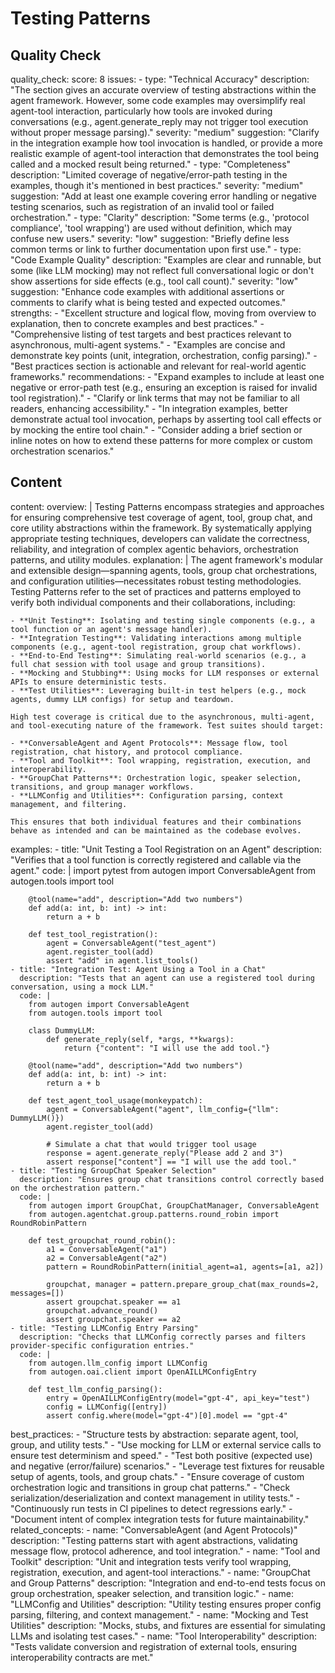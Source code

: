 # Testing Patterns


## Quality Check

quality_check:
  score: 8
  issues:
    - type: "Technical Accuracy"
      description: "The section gives an accurate overview of testing abstractions within the agent framework. However, some code examples may oversimplify real agent-tool interaction, particularly how tools are invoked during conversations (e.g., agent.generate_reply may not trigger tool execution without proper message parsing)."
      severity: "medium"
      suggestion: "Clarify in the integration example how tool invocation is handled, or provide a more realistic example of agent-tool interaction that demonstrates the tool being called and a mocked result being returned."
    - type: "Completeness"
      description: "Limited coverage of negative/error-path testing in the examples, though it's mentioned in best practices."
      severity: "medium"
      suggestion: "Add at least one example covering error handling or negative testing scenarios, such as registration of an invalid tool or failed orchestration."
    - type: "Clarity"
      description: "Some terms (e.g., 'protocol compliance', 'tool wrapping') are used without definition, which may confuse new users."
      severity: "low"
      suggestion: "Briefly define less common terms or link to further documentation upon first use."
    - type: "Code Example Quality"
      description: "Examples are clear and runnable, but some (like LLM mocking) may not reflect full conversational logic or don't show assertions for side effects (e.g., tool call count)."
      severity: "low"
      suggestion: "Enhance code examples with additional assertions or comments to clarify what is being tested and expected outcomes."
  strengths:
    - "Excellent structure and logical flow, moving from overview to explanation, then to concrete examples and best practices."
    - "Comprehensive listing of test targets and best practices relevant to asynchronous, multi-agent systems."
    - "Examples are concise and demonstrate key points (unit, integration, orchestration, config parsing)."
    - "Best practices section is actionable and relevant for real-world agentic frameworks."
  recommendations:
    - "Expand examples to include at least one negative or error-path test (e.g., ensuring an exception is raised for invalid tool registration)."
    - "Clarify or link terms that may not be familiar to all readers, enhancing accessibility."
    - "In integration examples, better demonstrate actual tool invocation, perhaps by asserting tool call effects or by mocking the entire tool chain."
    - "Consider adding a brief section or inline notes on how to extend these patterns for more complex or custom orchestration scenarios."


## Content

content:
  overview: |
    Testing Patterns encompass strategies and approaches for ensuring comprehensive test coverage of agent, tool, group chat, and core utility abstractions within the framework. By systematically applying appropriate testing techniques, developers can validate the correctness, reliability, and integration of complex agentic behaviors, orchestration patterns, and utility modules.
  explanation: |
    The agent framework's modular and extensible design—spanning agents, tools, group chat orchestrations, and configuration utilities—necessitates robust testing methodologies. Testing Patterns refer to the set of practices and patterns employed to verify both individual components and their collaborations, including:
    
    - **Unit Testing**: Isolating and testing single components (e.g., a tool function or an agent's message handler).
    - **Integration Testing**: Validating interactions among multiple components (e.g., agent-tool registration, group chat workflows).
    - **End-to-End Testing**: Simulating real-world scenarios (e.g., a full chat session with tool usage and group transitions).
    - **Mocking and Stubbing**: Using mocks for LLM responses or external APIs to ensure deterministic tests.
    - **Test Utilities**: Leveraging built-in test helpers (e.g., mock agents, dummy LLM configs) for setup and teardown.
    
    High test coverage is critical due to the asynchronous, multi-agent, and tool-executing nature of the framework. Test suites should target:
    
    - **ConversableAgent and Agent Protocols**: Message flow, tool registration, chat history, and protocol compliance.
    - **Tool and Toolkit**: Tool wrapping, registration, execution, and interoperability.
    - **GroupChat Patterns**: Orchestration logic, speaker selection, transitions, and group manager workflows.
    - **LLMConfig and Utilities**: Configuration parsing, context management, and filtering.
    
    This ensures that both individual features and their combinations behave as intended and can be maintained as the codebase evolves.
  examples:
    - title: "Unit Testing a Tool Registration on an Agent"
      description: "Verifies that a tool function is correctly registered and callable via the agent."
      code: |
        import pytest
        from autogen import ConversableAgent
        from autogen.tools import tool

        @tool(name="add", description="Add two numbers")
        def add(a: int, b: int) -> int:
            return a + b

        def test_tool_registration():
            agent = ConversableAgent("test_agent")
            agent.register_tool(add)
            assert "add" in agent.list_tools()
    - title: "Integration Test: Agent Using a Tool in a Chat"
      description: "Tests that an agent can use a registered tool during conversation, using a mock LLM."
      code: |
        from autogen import ConversableAgent
        from autogen.tools import tool

        class DummyLLM:
            def generate_reply(self, *args, **kwargs):
                return {"content": "I will use the add tool."}

        @tool(name="add", description="Add two numbers")
        def add(a: int, b: int) -> int:
            return a + b

        def test_agent_tool_usage(monkeypatch):
            agent = ConversableAgent("agent", llm_config={"llm": DummyLLM()})
            agent.register_tool(add)

            # Simulate a chat that would trigger tool usage
            response = agent.generate_reply("Please add 2 and 3")
            assert response["content"] == "I will use the add tool."
    - title: "Testing GroupChat Speaker Selection"
      description: "Ensures group chat transitions control correctly based on the orchestration pattern."
      code: |
        from autogen import GroupChat, GroupChatManager, ConversableAgent
        from autogen.agentchat.group.patterns.round_robin import RoundRobinPattern

        def test_groupchat_round_robin():
            a1 = ConversableAgent("a1")
            a2 = ConversableAgent("a2")
            pattern = RoundRobinPattern(initial_agent=a1, agents=[a1, a2])

            groupchat, manager = pattern.prepare_group_chat(max_rounds=2, messages=[])
            assert groupchat.speaker == a1
            groupchat.advance_round()
            assert groupchat.speaker == a2
    - title: "Testing LLMConfig Entry Parsing"
      description: "Checks that LLMConfig correctly parses and filters provider-specific configuration entries."
      code: |
        from autogen.llm_config import LLMConfig
        from autogen.oai.client import OpenAILLMConfigEntry

        def test_llm_config_parsing():
            entry = OpenAILLMConfigEntry(model="gpt-4", api_key="test")
            config = LLMConfig([entry])
            assert config.where(model="gpt-4")[0].model == "gpt-4"
  best_practices:
    - "Structure tests by abstraction: separate agent, tool, group, and utility tests."
    - "Use mocking for LLM or external service calls to ensure test determinism and speed."
    - "Test both positive (expected use) and negative (error/failure) scenarios."
    - "Leverage test fixtures for reusable setup of agents, tools, and group chats."
    - "Ensure coverage of custom orchestration logic and transitions in group chat patterns."
    - "Check serialization/deserialization and context management in utility tests."
    - "Continuously run tests in CI pipelines to detect regressions early."
    - "Document intent of complex integration tests for future maintainability."
  related_concepts:
    - name: "ConversableAgent (and Agent Protocols)"
      description: "Testing patterns start with agent abstractions, validating message flow, protocol adherence, and tool integration."
    - name: "Tool and Toolkit"
      description: "Unit and integration tests verify tool wrapping, registration, execution, and agent-tool interactions."
    - name: "GroupChat and Group Patterns"
      description: "Integration and end-to-end tests focus on group orchestration, speaker selection, and transition logic."
    - name: "LLMConfig and Utilities"
      description: "Utility testing ensures proper config parsing, filtering, and context management."
    - name: "Mocking and Test Utilities"
      description: "Mocks, stubs, and fixtures are essential for simulating LLMs and isolating test cases."
    - name: "Tool Interoperability"
      description: "Tests validate conversion and registration of external tools, ensuring interoperability contracts are met."